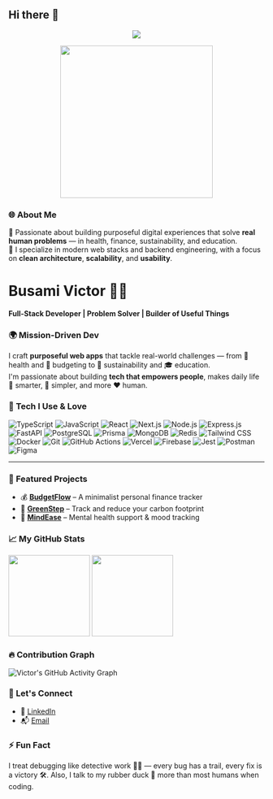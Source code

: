 ## Hi there 👋

<p align="center">
  <img src="https://readme-typing-svg.herokuapp.com?font=Fira+Code&size=24&duration=3000&pause=800&color=00BFFF&center=true&width=650&lines=Crafting+Code+with+Purpose...;Building+Smart+Tools+that+Matter;I'm+Busami+Victor+%E2%9A%99%EF%B8%8F+Software+Engineer" />
</p>

<p align="center">
  <img src="https://media.giphy.com/media/qgQUggAC3Pfv687qPC/giphy.gif" width="300" />
</p>



### 🌐 About Me  
🚀 Passionate about building purposeful digital experiences that solve **real human problems** — in health, finance, sustainability, and education.  
🧠 I specialize in modern web stacks and backend engineering, with a focus on **clean architecture**, **scalability**, and **usability**.

# Busami Victor 👨‍💻  
**Full-Stack Developer | Problem Solver | Builder of Useful Things**


### 🌍 Mission-Driven Dev  
I craft **purposeful web apps** that tackle real-world challenges — from 🏥 health and 💸 budgeting to 🌱 sustainability and 🎓 education.  
I'm passionate about building **tech that empowers people**, makes daily life 🌟 smarter, 🧘 simpler, and more ❤️ human.


### 🧰 Tech I Use & Love

![TypeScript](https://img.shields.io/badge/-TypeScript-3178C6?style=flat&logo=typescript&logoColor=fff)
![JavaScript](https://img.shields.io/badge/-JavaScript-F7DF1E?style=flat&logo=javascript&logoColor=000)
![React](https://img.shields.io/badge/-React-61DAFB?style=flat&logo=react&logoColor=000)
![Next.js](https://img.shields.io/badge/-Next.js-000?style=flat&logo=nextdotjs)
![Node.js](https://img.shields.io/badge/-Node.js-339933?style=flat&logo=node.js&logoColor=fff)
![Express.js](https://img.shields.io/badge/-Express.js-404D59?style=flat&logo=express&logoColor=white)
![FastAPI](https://img.shields.io/badge/-FastAPI-009688?style=flat&logo=fastapi&logoColor=white)
![PostgreSQL](https://img.shields.io/badge/-PostgreSQL-4169E1?style=flat&logo=postgresql&logoColor=fff)
![Prisma](https://img.shields.io/badge/-Prisma-2D3748?style=flat&logo=prisma&logoColor=white)
![MongoDB](https://img.shields.io/badge/-MongoDB-4EA94B?style=flat&logo=mongodb&logoColor=white)
![Redis](https://img.shields.io/badge/-Redis-DC382D?style=flat&logo=redis&logoColor=white)
![Tailwind CSS](https://img.shields.io/badge/-Tailwind%20CSS-38B2AC?style=flat&logo=tailwind-css&logoColor=fff)
![Docker](https://img.shields.io/badge/-Docker-2496ED?style=flat&logo=docker&logoColor=white)
![Git](https://img.shields.io/badge/-Git-F05032?style=flat&logo=git&logoColor=white)
![GitHub Actions](https://img.shields.io/badge/-GitHub%20Actions-2088FF?style=flat&logo=githubactions&logoColor=white)
![Vercel](https://img.shields.io/badge/-Vercel-000?style=flat&logo=vercel&logoColor=white)
![Firebase](https://img.shields.io/badge/-Firebase-FFCA28?style=flat&logo=firebase&logoColor=000)
![Jest](https://img.shields.io/badge/-Jest-C21325?style=flat&logo=jest&logoColor=white)
![Postman](https://img.shields.io/badge/-Postman-FF6C37?style=flat&logo=postman&logoColor=white)
![Figma](https://img.shields.io/badge/-Figma-F24E1E?style=flat&logo=figma&logoColor=white)

---

### 📌 Featured Projects

- 💰 [**BudgetFlow**](https://github.com/victor-busami/budgetflow) – A minimalist personal finance tracker  
- 🌱 [**GreenStep**](https://github.com/victor-busami/greenstep) – Track and reduce your carbon footprint  
- 🧠 [**MindEase**](https://github.com/victor-busami/mindease) – Mental health support & mood tracking  



### 📈 My GitHub Stats

<p>
  <img height="160" src="https://github-readme-stats.vercel.app/api?username=victor-busami&show_icons=true&theme=tokyonight" />
  <img height="160" src="https://github-readme-stats.vercel.app/api/top-langs/?username=victor-busami&layout=compact&theme=tokyonight" />
</p>


### 🔥 Contribution Graph

![Victor's GitHub Activity Graph](https://github-readme-activity-graph.vercel.app/graph?username=victor-busami&theme=react-dark&hide_border=true)




### 💬 Let's Connect
- 💼 [LinkedIn](https://linkedin.com/in/yourname)
- 📬 [Email](mailto:victorbusami1@gmail.com)



### ⚡ Fun Fact  
I treat debugging like detective work 🕵️‍♂️ — every bug has a trail, every fix is a victory 🛠️. Also, I talk to my rubber duck 🦆 more than most humans when coding.
